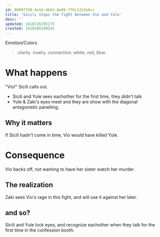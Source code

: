 ```yaml
---
id: 0909f7d8-4e1d-4b63-8e89-7f0c1313ebcc
title: 'Sicili stops the fight between Vio and Yule'
desc: ''
updated: 1618726295173
created: 1618206290242
---
```

Emotion/Colors
> clarity. rivalry. connection. white, red, blue.

# What happens
"Vio!" Sicili calls out.

- Sicili and Yule sees eachother for the first time, they didn't talk
- Yule & Zaki's eyes meet and they are show with the diagonal antagonistic panelling.

##  Why it matters
If Sicili hadn't come in time, Vio would have killed Yule.

# Consequence
Vio backs off, not wanting to have her sister watch her murder.

## The realization
Zaki sees Vio's rage in this fight, and will use it against her later.

## and so?
Sicili and Yule lock eyes, and recognize eachother when they talk for the first time in the confession booth.